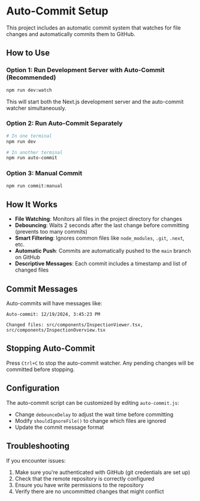 # Auto-Commit Setup

This project includes an automatic commit system that watches for file changes and automatically commits them to GitHub.

## How to Use

### Option 1: Run Development Server with Auto-Commit (Recommended)
```bash
npm run dev:watch
```
This will start both the Next.js development server and the auto-commit watcher simultaneously.

### Option 2: Run Auto-Commit Separately
```bash
# In one terminal
npm run dev

# In another terminal
npm run auto-commit
```

### Option 3: Manual Commit
```bash
npm run commit:manual
```

## How It Works

- **File Watching**: Monitors all files in the project directory for changes
- **Debouncing**: Waits 2 seconds after the last change before committing (prevents too many commits)
- **Smart Filtering**: Ignores common files like `node_modules`, `.git`, `.next`, etc.
- **Automatic Push**: Commits are automatically pushed to the `main` branch on GitHub
- **Descriptive Messages**: Each commit includes a timestamp and list of changed files

## Commit Messages

Auto-commits will have messages like:
```
Auto-commit: 12/19/2024, 3:45:23 PM

Changed files: src/components/InspectionViewer.tsx, src/components/InspectionOverview.tsx
```

## Stopping Auto-Commit

Press `Ctrl+C` to stop the auto-commit watcher. Any pending changes will be committed before stopping.

## Configuration

The auto-commit script can be customized by editing `auto-commit.js`:
- Change `debounceDelay` to adjust the wait time before committing
- Modify `shouldIgnoreFile()` to change which files are ignored
- Update the commit message format

## Troubleshooting

If you encounter issues:
1. Make sure you're authenticated with GitHub (git credentials are set up)
2. Check that the remote repository is correctly configured
3. Ensure you have write permissions to the repository
4. Verify there are no uncommitted changes that might conflict
